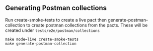 ## Generating Postman collections

Run create-smoke-tests to create a live pact then generate-postman-collection to create postman collections from the pacts. These will be created under `tests/e2e/postman/collections`

```
make mode=live create-smoke-tests
make generate-postman-collection
```
